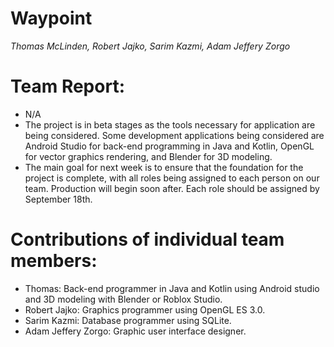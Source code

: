 # Waypoint
 _Thomas McLinden, Robert Jajko, Sarim Kazmi, Adam Jeffery Zorgo_

# Team Report:
- N/A
- The project is in beta stages as the tools necessary for application are being considered. Some development applications being considered are Android Studio for back-end programming in Java and Kotlin, OpenGL for vector graphics rendering, and Blender for 3D modeling.
- The main goal for next week is to ensure that the foundation for the project is complete, with all roles being assigned to each person on our team. Production will begin soon after. Each role should be assigned by September 18th.

# Contributions of individual team members:
- Thomas: Back-end programmer in Java and Kotlin using Android studio and 3D modeling with Blender or Roblox Studio.
- Robert Jajko: Graphics programmer using OpenGL ES 3.0.
- Sarim Kazmi: Database programmer using SQLite.
- Adam Jeffery Zorgo: Graphic user interface designer.
